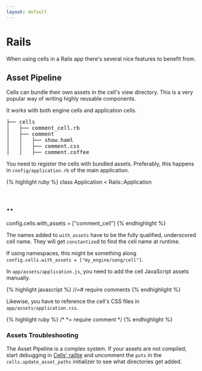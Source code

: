 ```yaml
---
layout: default
---
```


# Rails

When using cells in a Rails app there's several nice features to benefit from.

## Asset Pipeline

Cells can bundle their own assets in the cell's view directory. This is a very popular way of writing highly reusable components.

It works with both engine cells and application cells.

<pre>
├── cells
│   ├── comment_cell.rb
│   ├── comment
│   │   ├── show.haml
│   │   ├── comment.css
│   │   ├── comment.coffee
</pre>

You need to register the cells with bundled assets. Preferably, this happens in `config/application.rb` of the main application.

{% highlight ruby %}
class Application < Rails::Application
  # ..
  config.cells.with_assets = ["comment_cell"]
{% endhighlight %}

The names added to `with_assets` have to be the fully qualified, underscored cell name. They will get `constantize`d to find the cell name at runtime.

If using namespaces, this might be something along `config.cells.with_assets = ["my_engine/song/cell"]`.

In `app/assets/application.js`, you need to add the cell JavaScript assets manually.

{% highlight javascript %}
//=# require comments
{% endhighlight %}

Likewise, you have to reference the cell's CSS files in `app/assets/application.css`.

{% highlight ruby %}
/*
 *= require comment
 */
{% endhighlight %}

### Assets Troubleshooting

The Asset Pipeline is a complex system. If your assets are not compiled, start debugging in [Cells' railtie](https://github.com/apotonick/cells/blob/master/lib/cell/railtie.rb) and uncomment the `puts` in the `cells.update_asset_paths` initializer to see what directories get added.